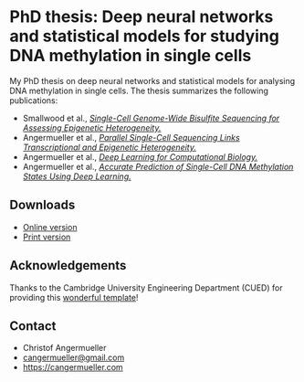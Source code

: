 # PhD thesis: Deep neural networks and statistical models for studying DNA methylation in single cells

My PhD thesis on deep neural networks and statistical models for analysing DNA
methylation in single cells. The thesis summarizes the following publications:
* Smallwood et al., [*Single-Cell Genome-Wide Bisulfite Sequencing for Assessing Epigenetic Heterogeneity.*](http://www.nature.com/nmeth/journal/v11/n8/full/nmeth.3035.html)
* Angermueller et al., [*Parallel Single-Cell Sequencing Links Transcriptional and Epigenetic Heterogeneity.*](http://www.nature.com/nmeth/journal/v13/n3/full/nmeth.3728.html)
* Angermueller et al., [*Deep Learning for Computational Biology.*](http://msb.embopress.org/content/12/7/878)
* Angermueller et al., [*Accurate Prediction of Single-Cell DNA Methylation States Using Deep Learning.*](http://biorxiv.org/content/early/2017/02/01/055715)

## Downloads
* [Online version](./Releases/170328.pdf)
* [Print version](./Releases/170328_print.pdf)

## Acknowledgements
Thanks to the Cambridge University Engineering Department (CUED) for providing this [wonderful template](https://github.com/kks32/phd-thesis-template)!

## Contact
* Christof Angermueller
* cangermueller@gmail.com
* https://cangermueller.com
